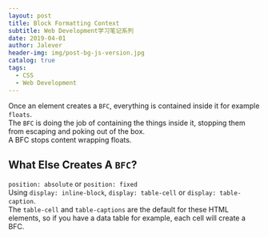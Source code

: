 ```yaml
---
layout: post
title: Block Formatting Context
subtitle: Web Development学习笔记系列
date: 2019-04-01
author: Jalever
header-img: img/post-bg-js-version.jpg
catalog: true
tags:
  - CSS
  - Web Development
---
```


Once an element creates a `BFC`, everything is contained inside it for example `floats`.<br>
The `BFC` is doing the job of containing the things inside it, stopping them from escaping and poking out of the box.<br>
A BFC stops content wrapping floats.

## What Else Creates A `BFC`?
`position: absolute` or `position: fixed`<br>
Using `display: inline-block`, `display: table-cell` or `display: table-caption`.<br>
The `table-cell` and `table-captions` are the default for these HTML elements, so if you have a data table for example, each cell will create a BFC.

